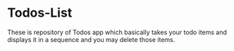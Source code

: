 # Todos-List
These is repository of Todos app which basically takes your todo items and displays it in a sequence and you may delete those items.
